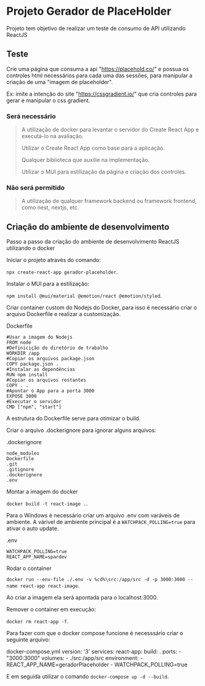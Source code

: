 # Projeto Gerador de PlaceHolder

Projeto tem objetivo de realizar um teste de consumo de API utilizando ReactJS

## Teste

Crie uma página que consuma a api "<https://placehold.co/>" e possua os controles html necessários para cada uma das sessões, para manipular a criação de uma "imagem de placeholder".

Ex: imite a intenção do site "<https://cssgradient.io/>" que cria controles para gerar e manipular o css gradient.

### Será necessário

> A utilização de docker para levantar o servidor do Create React App e executá-lo na avaliação.
>
> Utilizar o Create React App como base para a aplicação.
>
> Qualquer biblioteca que auxilie na implementação.
>
> Utilizar o MUI para estilização da página e criação dos controles.

### Não será permitido

> A utilização de qualquer framework backend ou framework frontend, como nest, nextjs, etc.

## Criação do ambiente de desenvolvimento

Passo a passo da criação do ambiente de desenvolvimento ReactJS utilizando o docker

Iniciar o projeto através do comando:

`npx create-react-app gerador-placeholder`.

Instalar o MUI para a estilização:

`npm install @mui/material @emotion/react @emotion/styled`.

Criar container custom do Nodejs do Docker, para isso é necessário criar o arquivo Dockerfile e realizar a customização.

Dockerfile

    #Usar a imagem do Nodejs
    FROM node
    #Definicição do diretório de trabalho
    WORKDIR /app
    #Copiar os arquivos package.json
    COPY package.json .
    #Instalar as dependências
    RUN npm install
    #Copiar os arquivos restantes
    COPY . .
    #Apontar o App para a porta 3000
    EXPOSE 3000
    #Executar o servidor
    CMD ["npm", "start"]

A estrutura do Dockerfile serve para otimizar o build.

Criar o arquivo .dockerignore para ignorar alguns arquivos:

.dockerignore

    node_modules
    Dockerfile
    .git
    .gitignore
    .dockerignore
    .env

Montar a imagem do docker

 `docker build -t react-image .`.

Para o Windows é necessário criar um arquivo .env com varáveis de ambiente.
A várivel de ambiente principal é a `WATCHPACK_POLLING=true` para ativar o auto update.

.env

    WATCHPACK_POLLING=true
    REACT_APP_NAME=spardev

Rodar o container

 `docker run --env-file ./.env -v %cd%\src:/app/src -d -p 3000:3000 --name react-app react-image`.

Ao criar a imagem ela será apontada para o localhost:3000.

Remover o container em execução:

`docker rm react-app -f`.

Para fazer com que o docker compose funcione é necesssário criar o seguinte arquivo:

docker-compose.yml
    version: '3'
    services:
        react-app:
            build: .
            ports:
            - "3000:3000"
            volumes:
            - ./src:/app/src
            environment:
            - REACT_APP_NAME=geradorPlaceholder
            - WATCHPACK_POLLING=true

E em seguida utilizar o comando `docker-compose up -d --build`.
